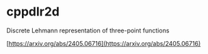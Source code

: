 # cppdlr2d

Discrete Lehmann representation of three-point functions

[https://arxiv.org/abs/2405.06716](https://arxiv.org/abs/2405.06716)
